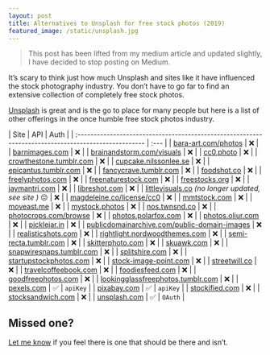 ```yaml
---
layout: post
title: Alternatives to Unsplash for free stock photos (2019)
featured_image: /static/unsplash.jpg
---
```


> This post has been lifted from my medium article and updated slightly, I have decided to stop posting on Medium.

It’s scary to think just how much Unsplash and sites like it have influenced the stock photography industry. You don’t have to go far to find an extensive collection of completely free stock photos.

[Unsplash](http://unsplash.com/scottishstoater) is great and is the go to place for many people but here is a list of other offerings in the once humble free stock photos industry.

| Site                                                                                                 | API  | Auth     |
| :--------------------------------------------------------------------------------------------------- | :--- |
| [bara-art.com/photos](http://bara-art.com/photos/)                                                   | ❌    |
| [barnimages.com](http://barnimages.com/)                                                             | ❌    |
| [brainandstorm.com/visuals](http://brainandstorm.com/visuals)                                        | ❌    |
| [cc0.photo](http://cc0.photo/)                                                                       | ❌    |
| [crowthestone.tumblr.com](http://crowthestone.tumblr.com/)                                           | ❌    |
| [cupcake.nilssonlee.se](http://cupcake.nilssonlee.se/)                                               | ❌    |
| [epicantus.tumblr.com](http://epicantus.tumblr.com/)                                                 | ❌    |
| [fancycrave.tumblr.com](http://fancycrave.tumblr.com/)                                               | ❌    |
| [foodshot.co](http://foodshot.co/)                                                                   | ❌    |
| [freelyphotos.com](http://freelyphotos.com/)                                                         | ❌    |
| [freenaturestock.com](http://freenaturestock.com/)                                                   | ❌    |
| [freestocks.org](http://freestocks.org/)                                                             | ❌    |
| [jaymantri.com](http://jaymantri.com/)                                                               | ❌    |
| [libreshot.com](http://libreshot.com/)                                                               | ❌    |
| [littlevisuals.co](http://littlevisuals.co/) *(no longer updated, see site )* 😔                     | ❌    |
| [magdeleine.co/license/cc0](http://magdeleine.co/license/cc0/)                                       | ❌    |
| [mmtstock.com](http://mmtstock.com/)                                                                 | ❌    |
| [moveast.me](http://moveast.me/)                                                                     | ❌    |
| [mystock.photos](http://mystock.photos/)                                                             | ❌    |
| [nos.twnsnd.co](http://nos.twnsnd.co/)                                                               | ❌    |
| [photocrops.com/browse](http://photocrops.com/browse/)                                               | ❌    |
| [photos.polarfox.com](http://photos.polarfox.com/)                                                   | ❌    |
| [photos.oliur.com](http://photos.oliur.com)                                                          | ❌    |
| [picklejar.in](http://picklejar.in/)                                                                 | ❌    |
| [publicdomainarchive.com/public-domain-images](http://publicdomainarchive.com/public-domain-images/) | ❌    |
| [realisticshots.com](http://realisticshots.com/)                                                     | ❌    |
| [rightlight.nordwoodthemes.com](http://rightlight.nordwoodthemes.com/)                               | ❌    |
| [semi-recta.tumblr.com](http://semi-recta.tumblr.com/)                                               | ❌    |
| [skitterphoto.com](http://skitterphoto.com/)                                                         | ❌    |
| [skuawk.com](http://skuawk.com/)                                                                     | ❌    |
| [snapwiresnaps.tumblr.com](http://snapwiresnaps.tumblr.com/)                                         | ❌    |
| [splitshire.com](http://splitshire.com/)                                                             | ❌    |
| [startupstockphotos.com](http://startupstockphotos.com/)                                             | ❌    |
| [stock-image-point.com](http://stock-image-point.com/)                                               | ❌    |
| [streetwill.co](http://streetwill.co/)                                                               | ❌    |
| [travelcoffeebook.com](http://travelcoffeebook.com/)                                                 | ❌    |
| [foodiesfeed.com](https://foodiesfeed.com/category/free-food-images/)                                | ❌    |
| [goodfreephotos.com](https://goodfreephotos.com/page/search/tags/featured)                           | ❌    |
| [lookingglassfreephotos.tumblr.com](https://lookingglassfreephotos.tumblr.com/)                      | ❌    |
| [pexels.com](https://pexels.com/)                                                                    | ✅    | `apiKey` |
| [pixabay.com](https://pixabay.com/)                                                                  | ✅    | `apiKey` |
| [stockified.com](https://stockified.com/)                                                            | ❌    |
| [stocksandwich.com](https://stocksandwich.com/)                                                      | ❌    |
| [unsplash.com](https://unsplash.com/)                                                                | ✅    | `OAuth`  |

## Missed one?

[Let me know](/contact) if you feel there is one that should be there and isn’t. 

